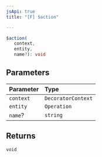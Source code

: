 ```yaml
---
jsApi: true
title: "[F] $action"

---
```

```ts
$action(
   context, 
   entity, 
   name?): void
```

## Parameters

| Parameter | Type |
| :------ | :------ |
| `context` | `DecoratorContext` |
| `entity` | `Operation` |
| `name`? | `string` |

## Returns

`void`
